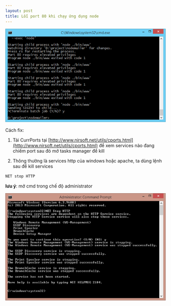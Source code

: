 ```yaml
---
layout: post
title: Lỗi port 80 khi chạy ứng dụng node
---
```


![](/images/system-http-port-80.png)

<!--break-->

Cách fix:

1. Tải CurrPorts tại [http://www.nirsoft.net/utils/cports.html](http://www.nirsoft.net/utils/cports.html) để xem services nào đang chiếm port sau đó mở tasks manager để kill

2. Thông thường là services http của windows hoặc apache, ta dùng lệnh sau để kill services

```bash
NET stop HTTP
```

**lưu ý**: mở cmd trong chế độ administrator 

![](/images/kill-http.png)

